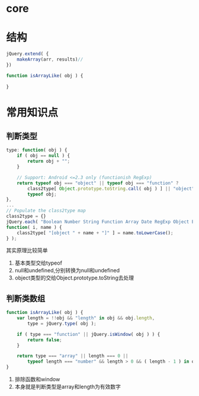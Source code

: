 # core

# 结构

```javascript
jQuery.extend( {
    makeArray(arr, results)//
})

function isArrayLike( obj ) {
    
}

```

# 常用知识点

## 判断类型

```javascript
type: function( obj ) {
    if ( obj == null ) {
        return obj + "";
    }

    // Support: Android <=2.3 only (functionish RegExp)
    return typeof obj === "object" || typeof obj === "function" ?
        class2type[ Object.prototype.toString.call( obj ) ] || "object" :
        typeof obj;
},
...
// Populate the class2type map
class2type = {}
jQuery.each( "Boolean Number String Function Array Date RegExp Object Error Symbol".split( " " ),
function( i, name ) {
	class2type[ "[object " + name + "]" ] = name.toLowerCase();
} );
```
其实原理比较简单

1. 基本类型交给typeof
2. null和undefined,分别转换为null和undefined
3. object类型的交给Object.prototype.toString去处理


## 判断类数组

```javascript
function isArrayLike( obj ) {
	var length = !!obj && "length" in obj && obj.length,
		type = jQuery.type( obj );

	if ( type === "function" || jQuery.isWindow( obj ) ) {
		return false;
	}

	return type === "array" || length === 0 ||
		typeof length === "number" && length > 0 && ( length - 1 ) in obj;
}
```

1. 排除函数和window
2. 本身就是判断类型是array和length为有效数字


